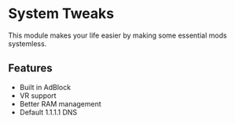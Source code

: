 # System Tweaks

This module makes your life easier by making some essential mods systemless.

## Features
- Built in AdBlock
- VR support
- Better RAM management
- Default 1.1.1.1 DNS
